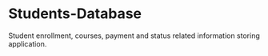 # Students-Database
Student enrollment, courses, payment and status related information storing application.
